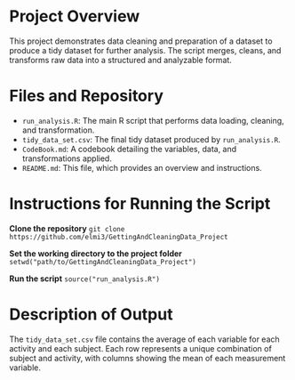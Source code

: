 # Project Overview
This project demonstrates data cleaning and preparation of a dataset to produce a tidy dataset for further analysis. The script merges, cleans, and transforms raw data into a structured and analyzable format.

# Files and Repository
- `run_analysis.R`: The main R script that performs data loading, cleaning, and transformation.
- `tidy_data_set.csv`: The final tidy dataset produced by `run_analysis.R`.
- `CodeBook.md`: A codebook detailing the variables, data, and transformations applied.
- `README.md`: This file, which provides an overview and instructions.

# Instructions for Running the Script

**Clone the repository**
`git clone https://github.com/elmi3/GettingAndCleaningData_Project`

**Set the working directory to the project folder**
`setwd("path/to/GettingAndCleaningData_Project")`

**Run the script**
`source("run_analysis.R")`

# Description of Output
The `tidy_data_set.csv` file contains the average of each variable for each activity and each subject. Each row represents a unique combination of subject and activity, with columns showing the mean of each measurement variable.